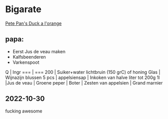 # Bigarate
[Pete Pan's Duck a l'orange](https://www.youtube.com/watch?v=fPcM7-YY_Hw)

## papa:
- Eerst Jus de veau maken
- Kalfsbeenderen
- Varkenspoot

Q | Ingr
=== | ===
200 | Suiker+water lichtbruin (150 grC) of honing
Glas | Wijnazijn blussen
5 pcs | appelsiensap
 | Inkoken van halve liter tot 200g
1l |Jus de veau
 | Groene peper
 | Boter
 | Zesten van appelsien
 | Grand marnier

## 2022-10-30
fucking awesome
 